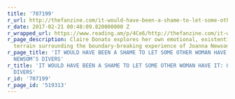 ```yaml
---
title: '707199'
r_url: http://thefanzine.com/it-would-have-been-a-shame-to-let-some-other-woman-have-it-on-joanna-newsoms-divers/
r_date: 2017-02-21 00:48:09.820000000 Z
r_wrapped_url: https://www.reading.am/p/4Ce6/http://thefanzine.com/it-would-have-been-a-shame-to-let-some-other-woman-have-it-on-joanna-newsoms-divers/
r_page_description: Claire Donato explores her own emotional, existential, and political
  terrain surrounding the boundary-breaking experience of Joanna Newsom's Divers.
r_page_title: 'IT WOULD HAVE BEEN A SHAME TO LET SOME OTHER WOMAN HAVE IT: ON JOANNA
  NEWSOM’S DIVERS'
r_title: 'IT WOULD HAVE BEEN A SHAME TO LET SOME OTHER WOMAN HAVE IT: ON JOANNA NEWSOM’S
  DIVERS'
r_id: '707199'
r_page_id: '519313'
---
```


